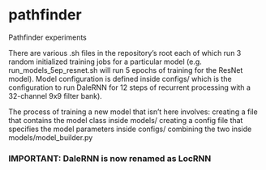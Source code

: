 # pathfinder
Pathfinder experiments

There are various .sh files in the repository’s root each of which run 3 random initialized training jobs for a particular model (e.g. run_models_5ep_resnet.sh will run 5 epochs of training for the ResNet model). Model configuration is defined inside configs/ which is the configuration to run DaleRNN for 12 steps of recurrent processing with a 32-channel 9x9 filter bank).

The process of training a new model that isn’t here involves:
creating a file that contains the model class inside models/
creating a config file that specifies the model parameters inside configs/
combining the two inside models/model_builder.py

### IMPORTANT: DaleRNN is now renamed as LocRNN 